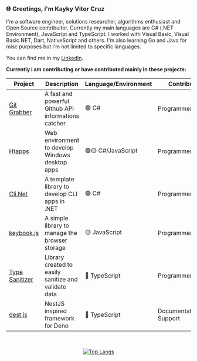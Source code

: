 <div align="left">
  <h3>🌐 Greetings, i'm Kayky Vitor Cruz </h3>
  <p> 
    I'm a software engineer, solutions researcher, algorithms enthusiast and Open Source contribuitor. Currently my main languages are C# (.NET Environment), JavaScript and TypeScript. I worked with Visual Basic, Visual Basic.NET, Dart, NativeScript and others. I'm also learning Go and Java for misc purposes but i'm not limited to specific languages.
  </p>
  
  <p>
  You can find me in my <a href='https://www.linkedin.com/in/kayky-vitor-cruz/'>LinkedIn</a>.
  </p>
  
  **Currently i am contributing or have contributed mainly in these projects:**
  
  | Project | Description | Language/Environment | Contribution
  | - | - | - | - |
  | <a href='https://github.com/EternalQuasar0206/git-grabber'>Git Grabber</a> | A fast and powerful Github API informations catcher | 🟢 C# | Programmer/Creator
  | <a href='https://github.com/EternalQuasar0206/htapps'>Htapps</a> | Web environment to develop Windows desktop apps | 🟢🟡 C#/JavaScript | Programmer/Creator
  | <a href='https://github.com/EternalQuasar0206/cli-dotnet'>Cli.Net</a> | A template library to develop CLI apps in .NET | 🟢 C# | Programmer/Creator
  | <a href='https://github.com/EternalQuasar0206/keybook.js'>keybook.js</a> | A simple library to manage the browser storage | 🟡 JavaScript | Programmer/Creator
  | <a href='https://github.com/EternalQuasar0206/type-sanitizer'>Type Sanitizer</a> | Library created to easily sanitize and validate data | 🔵 TypeScript | Programmer/Creator
  | <a href='https://github.com/SampaioLeal/destjs'>dest.js</a> | NestJS inspired framework for Deno | 🔵 TypeScript | Documentation/Dev Support
</div>

<br>

<div align="center">
  
  [![Top Langs](https://github-readme-stats.vercel.app/api/top-langs/?username=EternalQuasar0206&langs_count=18&layout=compact&theme=dark)](https://github.com/anuraghazra/github-readme-stats)
  
</div>
